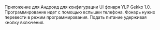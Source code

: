 Приложение для Андроид для конфигурации UI фонаря YLP Gekko 1.0.
Программирование идет с помощью вспышки телефона. 
Фонарь нужно перевести в режим программирования. Подать питание удерживая кнопку включения. 
